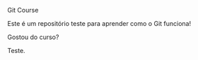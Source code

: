 Git Course

Este é um repositório teste para aprender como o Git funciona!

Gostou do curso? 

Teste. 